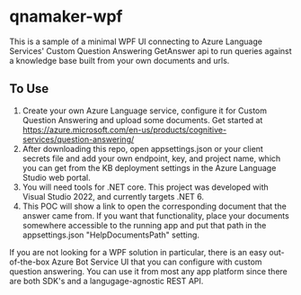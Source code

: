 # qnamaker-wpf
This is a sample of a minimal WPF UI connecting to Azure Language Services' Custom Question Answering GetAnswer api to run queries against a knowledge base built from your own documents and urls.

## To Use
1. Create your own Azure Language service, configure it for Custom Question Answering and upload some documents. Get started at https://azure.microsoft.com/en-us/products/cognitive-services/question-answering/
2. After downloading this repo, open appsettings.json or your client secrets file and add your own endpoint, key, and project name, which you can get from the KB deployment settings in the Azure Language Studio web portal. 
3. You will need tools for .NET core. This project was developed with Visual Studio 2022, and currently targets .NET 6.
4. This POC will show a link to open the corresponding document that the answer came from. If you want that functionality, place your documents somewhere accessible to the running app and put that path in the appsettings.json "HelpDocumentsPath" setting.

If you are not looking for a WPF solution in particular, there is an easy out-of-the-box Azure Bot Service UI that you can configure with custom question answering. You can use it from most any app platform since there are both SDK's and a langugage-agnostic REST API.
